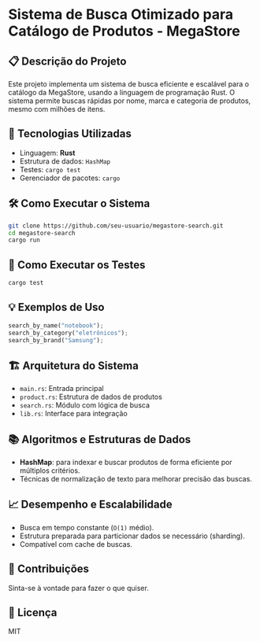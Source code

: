 # Sistema de Busca Otimizado para Catálogo de Produtos - MegaStore

## 📋 Descrição do Projeto
Este projeto implementa um sistema de busca eficiente e escalável para o catálogo da MegaStore, usando a linguagem de programação Rust. O sistema permite buscas rápidas por nome, marca e categoria de produtos, mesmo com milhões de itens.

## 🚀 Tecnologias Utilizadas
- Linguagem: **Rust**
- Estrutura de dados: `HashMap`
- Testes: `cargo test`
- Gerenciador de pacotes: `cargo`

## 🛠 Como Executar o Sistema

```bash
git clone https://github.com/seu-usuario/megastore-search.git
cd megastore-search
cargo run
```

## 🧪 Como Executar os Testes

```bash
cargo test
```

## 💡 Exemplos de Uso

```rust
search_by_name("notebook");
search_by_category("eletrônicos");
search_by_brand("Samsung");
```

## 🏗️ Arquitetura do Sistema
- `main.rs`: Entrada principal
- `product.rs`: Estrutura de dados de produtos
- `search.rs`: Módulo com lógica de busca
- `lib.rs`: Interface para integração

## 📚 Algoritmos e Estruturas de Dados
- **HashMap**: para indexar e buscar produtos de forma eficiente por múltiplos critérios.
- Técnicas de normalização de texto para melhorar precisão das buscas.

## 📈 Desempenho e Escalabilidade
- Busca em tempo constante (`O(1)` médio).
- Estrutura preparada para particionar dados se necessário (sharding).
- Compatível com cache de buscas.

## 👥 Contribuições
Sinta-se à vontade para fazer o que quiser.

## 📄 Licença
MIT
